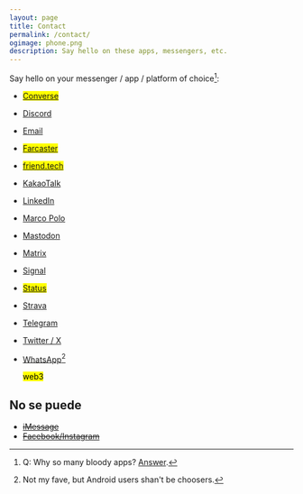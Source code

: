 ```yaml
---
layout: page
title: Contact
permalink: /contact/
ogimage: phone.png
description: Say hello on these apps, messengers, etc.
---
```

Say hello on your messenger / app / platform of choice[^1]:
- <mark><a href="https://getconverse.app/dm/berensp.eth" target="_blank">Converse</a></mark>
- <a href="https://discordapp.com/users/181094465874821120" target="_blank">Discord</a>
- <a href="mailto:hey@berens.co?subject=Hey%2C%20Paul%20%F0%9F%91%8B">Email</a>
- <mark><a href="https://warpcast.com/pmb" target="_blank">Farcaster</a></mark>
- <mark><a href="https://friend.tech/berensp" target="_blank">friend.tech</a></mark>
- <a href="../assets/images/kakao.berensp.jpg" target="_blank">KakaoTalk</a>
- <a href="https://linkedin.com/in/berensp" target="_blank">LinkedIn</a>
- <a rel="me" href="https://marcopolo.me/s/paul-b-4yhvV" target="_blank">Marco Polo</a>
- <a rel="me" href="https://mas.to/@pmb" target="_blank">Mastodon</a>
- <a href="https://matrix.to/#/@berens:matrix.org" target="_blank">Matrix</a>
- <a href="https://signal.me/#eu/ZIW9Fp74JntNZR6qR3lzP75kawn7rnT4aCdYIPAOG6eeO25MvYpC5a36bQqXv57v" target="_blank">Signal</a>
- <mark><a href="https://join.status.im/u/0x04fef6e494c4db1d25d1b144f3914747cdf8164e5208dafe7fd1926d3d75e7b545ff02d0571ccf788ff0fff8065616967de51935e76d90a04a47df82cead041f57" target="_blank">Status</a></mark>
- <a href="https://www.strava.com/athletes/berenzino" target="_blank">Strava</a>
- <a href="https://t.me/berensp" target="_blank">Telegram</a>
- <a href="https://twitter.com/berensp" target="_blank">Twitter / X</a>
- <a href="https://web.whatsapp.com/" target="_blank">WhatsApp</a>[^2]

	<mark><span class="muted small">web3</span></mark>

[^1]: Q: Why so many bloody apps? [Answer](https://imgs.xkcd.com/comics/chat_systems.png).
[^2]: Not my fave, but Android users shan't be choosers.

## No se puede
- ~~[iMessage](/phones/)~~
- ~~[Facebook/Instagram](../fb)~~